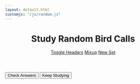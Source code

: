 ```yaml
---
layout: default.html
customjs: "/js/random.js"
---
```


<header class = "entry-header">
  <h1 class = "entry-header">Study Random Bird Calls</h1>
  <a href="#" class="button toggle-headers" id="toggleHeaders">Toggle Headers</a>
  <a href="#" class="button toggle-headers" id="mixUp">Mixup</a>
  <a href="/random/" class="button toggle-headers">New Set</a>
</header>

<div class="card-wrap" id="call-list">
</div>

<div class="center-contents">
  <button class="button" id="checkAnswers">Check Answers</button>
  <button class="button" id="keepStudying">Keep Studying</button>
</div>
